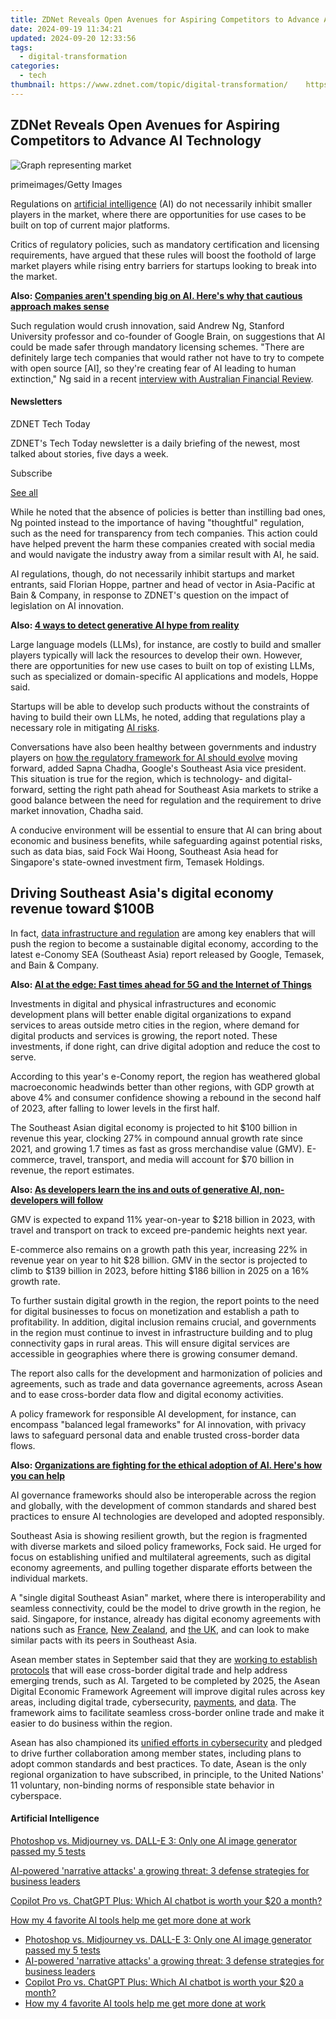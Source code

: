 ```yaml
---
title: ZDNet Reveals Open Avenues for Aspiring Competitors to Advance AI Technology
date: 2024-09-19 11:34:21
updated: 2024-09-20 12:33:56
tags:
  - digital-transformation
categories:
  - tech
thumbnail: https://www.zdnet.com/topic/digital-transformation/    https://www.zdnet.com/a/img/resize/d700a149d714c184d5a0a7822f7a14a16b8d93c9/2023/11/02/348716e6-8ba9-472a-98d3-f8659c8b5912/gettyimages-1402582132.jpg?width=170&height=128&fit=crop&auto=webp
---
```


## ZDNet Reveals Open Avenues for Aspiring Competitors to Advance AI Technology

![Graph representing market](https://www.zdnet.com/a/img/resize/64cf2fa731a786899c2bb5ceae0a9f8b158a12b3/2023/11/02/348716e6-8ba9-472a-98d3-f8659c8b5912/gettyimages-1402582132.jpg?auto=webp&width=1280)

primeimages/Getty Images

Regulations on [artificial intelligence](https://www.zdnet.com/article/what-is-ai-heres-everything-you-need-to-know-about-artificial-intelligence/) (AI) do not necessarily inhibit smaller players in the market, where there are opportunities for use cases to be built on top of current major platforms. 

Critics of regulatory policies, such as mandatory certification and licensing requirements, have argued that these rules will boost the foothold of large market players while rising entry barriers for startups looking to break into the market. 

**Also: [Companies aren't spending big on AI. Here's why that cautious approach makes sense](https://www.zdnet.com/article/companies-arent-spending-big-on-ai-heres-why-that-cautious-approach-makes-sense/)**

Such regulation would crush innovation, said Andrew Ng, Stanford University professor and co-founder of Google Brain, on suggestions that AI could be made safer through mandatory licensing schemes. "There are definitely large tech companies that would rather not have to try to compete with open source \[AI\], so they're creating fear of AI leading to human extinction," Ng said in a recent [interview with Australian Financial Review](https://www.afr.com/technology/google-brain-founder-says-big-tech-is-lying-about-ai-human-extinction-danger-20231027-p5efnz). 

#### Newsletters

ZDNET Tech Today

ZDNET's Tech Today newsletter is a daily briefing of the newest, most talked about stories, five days a week.

 Subscribe

[See all](https://www.zdnet.com/newsletters/)

While he noted that the absence of policies is better than instilling bad ones, Ng pointed instead to the importance of having "thoughtful" regulation, such as the need for transparency from tech companies. This action could have helped prevent the harm these companies created with social media and would navigate the industry away from a similar result with AI, he said. 

AI regulations, though, do not necessarily inhibit startups and market entrants, said Florian Hoppe, partner and head of vector in Asia-Pacific at Bain & Company, in response to ZDNET's question on the impact of legislation on AI innovation. 

**Also: [4 ways to detect generative AI hype from reality](https://www.zdnet.com/article/4-ways-to-detect-generative-ai-hype-from-reality/)**

Large language models (LLMs), for instance, are costly to build and smaller players typically will lack the resources to develop their own. However, there are opportunities for new use cases to built on top of existing LLMs, such as specialized or domain-specific AI applications and models, Hoppe said. 

Startups will be able to develop such products without the constraints of having to build their own LLMs, he noted, adding that regulations play a necessary role in mitigating [AI risks](https://www.zdnet.com/article/singapore-identifies-six-generative-ai-risks-sets-up-foundation-to-guide-adoption/). 

Conversations have also been healthy between governments and industry players on [how the regulatory framework for AI should evolve](https://www.zdnet.com/article/singapore-releases-draft-guidelines-on-personal-data-use-in-ai-training/) moving forward, added Sapna Chadha, Google's Southeast Asia vice president. This situation is true for the region, which is technology- and digital-forward, setting the right path ahead for Southeast Asia markets to strike a good balance between the need for regulation and the requirement to drive market innovation, Chadha said. 

A conducive environment will be essential to ensure that AI can bring about economic and business benefits, while safeguarding against potential risks, such as data bias, said Fock Wai Hoong, Southeast Asia head for Singapore's state-owned investment firm, Temasek Holdings.

## Driving Southeast Asia's digital economy revenue toward $100B 

In fact, [data infrastructure and regulation](https://www.zdnet.com/article/data-will-play-key-role-in-sustaining-sea-digital-economy-growth/) are among key enablers that will push the region to become a sustainable digital economy, according to the latest e-Conomy SEA (Southeast Asia) report released by Google, Temasek, and Bain & Company. 

**Also: [AI at the edge: Fast times ahead for 5G and the Internet of Things](https://www.zdnet.com/article/ai-at-the-edge-exciting-times-ahead-for-5g-and-the-internet-of-things/)**

Investments in digital and physical infrastructures and economic development plans will better enable digital organizations to expand services to areas outside metro cities in the region, where demand for digital products and services is growing, the report noted. These investments, if done right, can drive digital adoption and reduce the cost to serve.

According to this year's e-Conomy report, the region has weathered global macroeconomic headwinds better than other regions, with GDP growth at above 4% and consumer confidence showing a rebound in the second half of 2023, after falling to lower levels in the first half. 

The Southeast Asian digital economy is projected to hit $100 billion in revenue this year, clocking 27% in compound annual growth rate since 2021, and growing 1.7 times as fast as gross merchandise value (GMV). E-commerce, travel, transport, and media will account for $70 billion in revenue, the report estimates. 

**Also: [As developers learn the ins and outs of generative AI, non-developers will follow](https://www.zdnet.com/article/as-developers-learn-the-ins-and-outs-of-generative-ai-non-developers-will-follow/)**

GMV is expected to expand 11% year-on-year to $218 billion in 2023, with travel and transport on track to exceed pre-pandemic heights next year. 

E-commerce also remains on a growth path this year, increasing 22% in revenue year on year to hit $28 billion. GMV in the sector is projected to climb to $139 billion in 2023, before hitting $186 billion in 2025 on a 16% growth rate. 

To further sustain digital growth in the region, the report points to the need for digital businesses to focus on monetization and establish a path to profitability. In addition, digital inclusion remains crucial, and governments in the region must continue to invest in infrastructure building and to plug connectivity gaps in rural areas. This will ensure digital services are accessible in geographies where there is growing consumer demand. 

The report also calls for the development and harmonization of policies and agreements, such as trade and data governance agreements, across Asean and to ease cross-border data flow and digital economy activities. 

A policy framework for responsible AI development, for instance, can encompass "balanced legal frameworks" for AI innovation, with privacy laws to safeguard personal data and enable trusted cross-border data flows.

**Also: [Organizations are fighting for the ethical adoption of AI. Here's how you can help](https://www.zdnet.com/article/organizations-are-fighting-for-the-ethical-adoption-of-ai-heres-how-you-can-help/)**

AI governance frameworks should also be interoperable across the region and globally, with the development of common standards and shared best practices to ensure AI technologies are developed and adopted responsibly. 

Southeast Asia is showing resilient growth, but the region is fragmented with diverse markets and siloed policy frameworks, Fock said. He urged for focus on establishing unified and multilateral agreements, such as digital economy agreements, and pulling together disparate efforts between the individual markets. 

A "single digital Southeast Asian" market, where there is interoperability and seamless connectivity, could be the model to drive growth in the region, he said. Singapore, for instance, already has digital economy agreements with nations such as [France](https://www.zdnet.com/article/singapore-france-ink-digital-economy-agreement-that-encompasses-green-tech/), [New Zealand](https://www.zdnet.com/article/singapore-new-zealand-and-chile-inch-towards-digital-economy-pact/), and [the UK](https://www.zdnet.com/article/singapore-uk-digital-economy-pact-to-focus-on-cybersecurity-trade/), and can look to make similar pacts with its peers in Southeast Asia.

Asean member states in September said that they are [working to establish protocols](https://www.zdnet.com/article/asean-nations-see-new-rules-yielding-2-trillion-digital-economy-by-2030/) that will ease cross-border digital trade and help address emerging trends, such as AI. Targeted to be completed by 2025, the Asean Digital Economic Framework Agreement will improve digital rules across key areas, including digital trade, cybersecurity, [payments](https://www.zdnet.com/finance/banking/five-asean-nations-ink-pact-to-ease-cross-border-payments/), and [data](https://www.zdnet.com/article/data-will-play-key-role-in-sustaining-sea-digital-economy-growth/). The framework aims to facilitate seamless cross-border online trade and make it easier to do business within the region.

Asean has also championed its [unified efforts in cybersecurity](https://www.zdnet.com/article/asean-champions-regional-efforts-in-cybersecurity-urges-international-participation/) and pledged to drive further collaboration among member states, including plans to adopt common standards and best practices. To date, Asean is the only regional organization to have subscribed, in principle, to the United Nations' 11 voluntary, non-binding norms of responsible state behavior in cyberspace.

#### Artificial Intelligence

[Photoshop vs. Midjourney vs. DALL-E 3: Only one AI image generator passed my 5 tests](https://www.zdnet.com/article/is-photoshops-new-text-to-image-as-good-as-midjourney-and-dall-e-we-test-it-and-see/ "Photoshop vs. Midjourney vs. DALL-E 3: Only one AI image generator passed my 5 tests")

[AI-powered 'narrative attacks' a growing threat: 3 defense strategies for business leaders](https://www.zdnet.com/article/ai-powered-narrative-attacks-a-growing-threat-3-defense-strategies-for-business-leaders/ "AI-powered 'narrative attacks' a growing threat: 3 defense strategies for business leaders")

[Copilot Pro vs. ChatGPT Plus: Which AI chatbot is worth your $20 a month?](https://www.zdnet.com/article/copilot-pro-vs-chatgpt-plus-which-is-ai-chatbot-is-worth-your-20-a-month/ "Copilot Pro vs. ChatGPT Plus: Which AI chatbot is worth your $20 a month?")

[How my 4 favorite AI tools help me get more done at work](https://www.zdnet.com/article/how-my-4-favorite-ai-tools-help-me-get-more-done-at-work/ "How my 4 favorite AI tools help me get more done at work")

* [Photoshop vs. Midjourney vs. DALL-E 3: Only one AI image generator passed my 5 tests](https://www.zdnet.com/article/is-photoshops-new-text-to-image-as-good-as-midjourney-and-dall-e-we-test-it-and-see/ "Photoshop vs. Midjourney vs. DALL-E 3: Only one AI image generator passed my 5 tests")
* [AI-powered 'narrative attacks' a growing threat: 3 defense strategies for business leaders](https://www.zdnet.com/article/ai-powered-narrative-attacks-a-growing-threat-3-defense-strategies-for-business-leaders/ "AI-powered 'narrative attacks' a growing threat: 3 defense strategies for business leaders")
* [Copilot Pro vs. ChatGPT Plus: Which AI chatbot is worth your $20 a month?](https://www.zdnet.com/article/copilot-pro-vs-chatgpt-plus-which-is-ai-chatbot-is-worth-your-20-a-month/ "Copilot Pro vs. ChatGPT Plus: Which AI chatbot is worth your $20 a month?")
* [How my 4 favorite AI tools help me get more done at work](https://www.zdnet.com/article/how-my-4-favorite-ai-tools-help-me-get-more-done-at-work/ "How my 4 favorite AI tools help me get more done at work")

<ins class="adsbygoogle"
     style="display:block"
     data-ad-format="autorelaxed"
     data-ad-client="ca-pub-7571918770474297"
     data-ad-slot="1223367746"></ins>



<ins class="adsbygoogle"
     style="display:block"
     data-ad-client="ca-pub-7571918770474297"
     data-ad-slot="8358498916"
     data-ad-format="auto"
     data-full-width-responsive="true"></ins>
